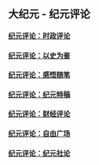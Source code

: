 ## 大纪元 - 纪元评论

#### [纪元评论：时政评论](indexes/nsc1025/README.md?03070330)
#### [纪元评论：以史为鉴](indexes/nsc1028/README.md?03070330)
#### [纪元评论：感悟随笔](indexes/nsc1035/README.md?03070330)
#### [纪元评论：纪元特稿](indexes/nsc424/README.md?03070330)
#### [纪元评论：财经评论](indexes/nsc1026/README.md?03070330)
#### [纪元评论：自由广场](indexes/nsc993/README.md?03070330)
#### [纪元评论：纪元社论](indexes/nsc422/README.md?03070330)
